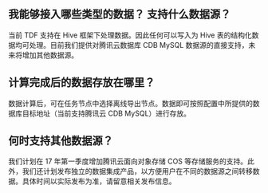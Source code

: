 ## 我能够接入哪些类型的数据？ 支持什么数据源？

当前 TDF 支持在 Hive 框架下处理数据。因此任何可以写入为 Hive 表的结构化数据均可处理。目前我们提供对腾讯云数据库 CDB MySQL 数据源的直接支持，未来将增加其他数据源。

## 计算完成后的数据存放在哪里？

数据计算后，可在任务节点中选择离线导出节点。数据即可按照配置中所提供的数据库目标地址（当前支持腾讯云 CDB MySQL）进行存放。

## 何时支持其他数据源？

我们计划在 17 年第一季度增加腾讯云面向对象存储 COS 等存储服务的支持。此外，我们还计划发布独立的数据集成产品，以方便用户在不同的数据源之间转移数据。具体时间以实际发布为准，请留意相关发布信息。

